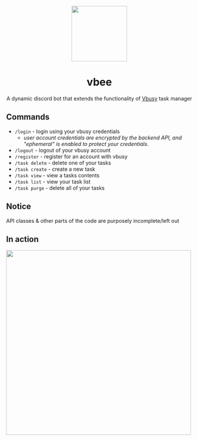 <div align="center">
  <p>
    <img src="https://hotemoji.com/images/dl/l/bee-emoji-by-twitter.png" width="150">
  </p>
  <h1>vbee</h1>
  <p>
    A dynamic discord bot that extends the functionality of <a href="https://github.com/enna-ai/vbusy">Vbusy</a> task manager
  </p>
</div>

## Commands
- `/login` - login using your vbusy credentials
  - _user account credentials are encrypted by the backend API, and "ephemeral" is enabled to protect your credentials._
- `/logout` - logout of your vbusy account
- `/register` - register for an account with vbusy
- `/task delete` - delete one of your tasks
- `/task create` - create a new task
- `/task view` - view a tasks contents
- `/task list` - view your task list
- `/task purge` - delete all of your tasks

## Notice
API classes & other parts of the code are purposely incomplete/left out

## In action
<img src="https://i.imgur.com/o1Kf7Kg.png" width="500">
